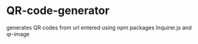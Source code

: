 # QR-code-generator
generates QR codes from url entered using npm packages Inquirer.js and qr-image
